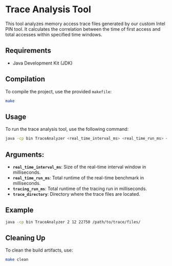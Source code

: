 # Trace Analysis Tool

This tool analyzes memory access trace files generated by our custom Intel PIN tool.
It calculates the correlation between the time of first access and total accesses within specified time windows.

## Requirements

- Java Development Kit (JDK)

## Compilation

To compile the project, use the provided `makefile`:

```bash
make
```

## Usage

To run the trace analysis tool, use the following command:

```bash
java -cp bin TraceAnalyzer <real_time_interval_ms> <real_time_run_ms> <tracing_run_ms> <trace_directory>
```

## Arguments:

 - **`real_time_interval_ms`**: Size of the real-time interval window in milliseconds.
 - **`real_time_run_ms`**: Total runtime of the real-time benchmark in milliseconds.
 - **`tracing_run_ms`**: Total runtime of the tracing run in milliseconds.
 - **`trace_directory`**: Directory where the trace files are located.

## Example

```bash
java -cp bin TraceAnalyzer 2 12 22750 /path/to/trace/files/
```

## Cleaning Up

To clean the build artifacts, use:

```bash
make clean
```

